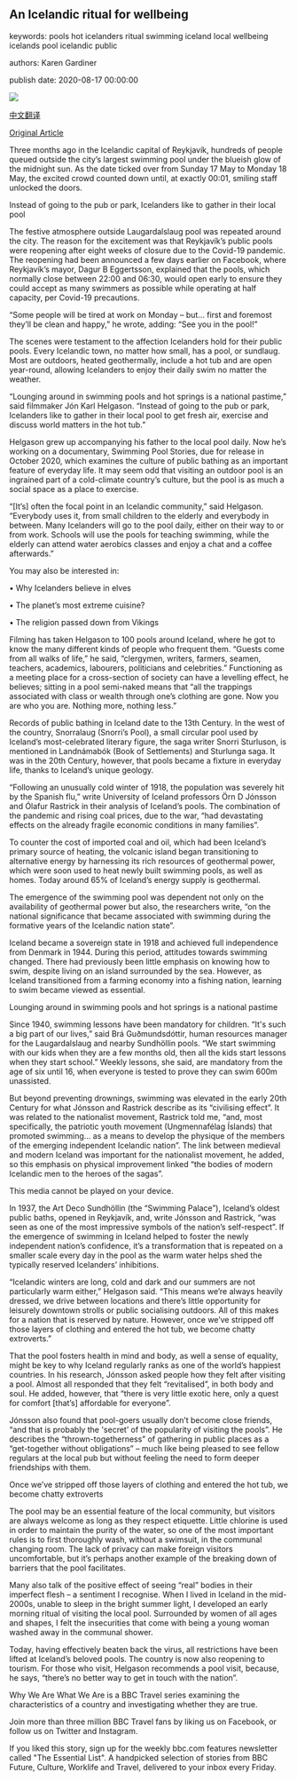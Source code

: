 ## An Icelandic ritual for wellbeing

keywords: pools hot icelanders ritual swimming iceland local wellbeing icelands pool icelandic public

authors: Karen Gardiner

publish date: 2020-08-17 00:00:00

![](https://ychef.files.bbci.co.uk/624x351/p08mzm6d.jpg)

[中文翻译](An%20Icelandic%20ritual%20for%20wellbeing_zh.md)

[Original Article](https://www.bbc.com/travel/story/20200817-an-icelandic-ritual-for-wellbeing)

Three months ago in the Icelandic capital of Reykjavík, hundreds of people queued outside the city’s largest swimming pool under the blueish glow of the midnight sun. As the date ticked over from Sunday 17 May to Monday 18 May, the excited crowd counted down until, at exactly 00:01, smiling staff unlocked the doors.

Instead of going to the pub or park, Icelanders like to gather in their local pool

The festive atmosphere outside Laugardalslaug pool was repeated around the city. The reason for the excitement was that Reykjavík’s public pools were reopening after eight weeks of closure due to the Covid-19 pandemic. The reopening had been announced a few days earlier on Facebook, where Reykjavík’s mayor, Dagur B Eggertsson, explained that the pools, which normally close between 22:00 and 06:30, would open early to ensure they could accept as many swimmers as possible while operating at half capacity, per Covid-19 precautions.

“Some people will be tired at work on Monday – but… first and foremost they’ll be clean and happy,” he wrote, adding: “See you in the pool\!”

The scenes were testament to the affection Icelanders hold for their public pools. Every Icelandic town, no matter how small, has a pool, or sundlaug. Most are outdoors, heated geothermally, include a hot tub and are open year-round, allowing Icelanders to enjoy their daily swim no matter the weather.

“Lounging around in swimming pools and hot springs is a national pastime,” said filmmaker Jón Karl Helgason. “Instead of going to the pub or park, Icelanders like to gather in their local pool to get fresh air, exercise and discuss world matters in the hot tub.”

Helgason grew up accompanying his father to the local pool daily. Now he’s working on a documentary, Swimming Pool Stories, due for release in October 2020, which examines the culture of public bathing as an important feature of everyday life. It may seem odd that visiting an outdoor pool is an ingrained part of a cold-climate country’s culture, but the pool is as much a social space as a place to exercise.

“[It’s] often the focal point in an Icelandic community,” said Helgason. “Everybody uses it, from small children to the elderly and everybody in between. Many Icelanders will go to the pool daily, either on their way to or from work. Schools will use the pools for teaching swimming, while the elderly can attend water aerobics classes and enjoy a chat and a coffee afterwards.”

You may also be interested in:

• Why Icelanders believe in elves

• The planet’s most extreme cuisine?

• The religion passed down from Vikings

Filming has taken Helgason to 100 pools around Iceland, where he got to know the many different kinds of people who frequent them. “Guests come from all walks of life,” he said, “clergymen, writers, farmers, seamen, teachers, academics, labourers, politicians and celebrities.” Functioning as a meeting place for a cross-section of society can have a levelling effect, he believes; sitting in a pool semi-naked means that “all the trappings associated with class or wealth through one’s clothing are gone. Now you are who you are. Nothing more, nothing less.”

Records of public bathing in Iceland date to the 13th Century. In the west of the country, Snorralaug (Snorri’s Pool), a small circular pool used by Iceland’s most-celebrated literary figure, the saga writer Snorri Sturluson, is mentioned in Landnámabók (Book of Settlements) and Sturlunga saga. It was in the 20th Century, however, that pools became a fixture in everyday life, thanks to Iceland’s unique geology.

“Following an unusually cold winter of 1918, the population was severely hit by the Spanish flu,” write University of Iceland professors Örn D Jónsson and Ólafur Rastrick in their analysis of Iceland’s pools. The combination of the pandemic and rising coal prices, due to the war, “had devastating effects on the already fragile economic conditions in many families”.

To counter the cost of imported coal and oil, which had been Iceland’s primary source of heating, the volcanic island began transitioning to alternative energy by harnessing its rich resources of geothermal power, which were soon used to heat newly built swimming pools, as well as homes. Today around 65% of Iceland’s energy supply is geothermal.

The emergence of the swimming pool was dependent not only on the availability of geothermal power but also, the researchers write, “on the national significance that became associated with swimming during the formative years of the Icelandic nation state”.

Iceland became a sovereign state in 1918 and achieved full independence from Denmark in 1944. During this period, attitudes towards swimming changed. There had previously been little emphasis on knowing how to swim, despite living on an island surrounded by the sea. However, as Iceland transitioned from a farming economy into a fishing nation, learning to swim became viewed as essential.

Lounging around in swimming pools and hot springs is a national pastime

Since 1940, swimming lessons have been mandatory for children. “It's such a big part of our lives,” said Brá Guðmundsdóttir, human resources manager for the Laugardalslaug and nearby Sundhöllin pools. “We start swimming with our kids when they are a few months old, then all the kids start lessons when they start school.” Weekly lessons, she said, are mandatory from the age of six until 16, when everyone is tested to prove they can swim 600m unassisted.

But beyond preventing drownings, swimming was elevated in the early 20th Century for what Jónsson and Rastrick describe as its “civilising effect”. It was related to the nationalist movement, Rastrick told me, “and, most specifically, the patriotic youth movement (Ungmennafélag Íslands) that promoted swimming… as a means to develop the physique of the members of the emerging independent Icelandic nation”. The link between medieval and modern Iceland was important for the nationalist movement, he added, so this emphasis on physical improvement linked “the bodies of modern Icelandic men to the heroes of the sagas”.

This media cannot be played on your device.

In 1937, the Art Deco Sundhöllin (the “Swimming Palace”), Iceland’s oldest public baths, opened in Reykjavík, and, write Jónsson and Rastrick, “was seen as one of the most impressive symbols of the nation’s self-respect”. If the emergence of swimming in Iceland helped to foster the newly independent nation’s confidence, it’s a transformation that is repeated on a smaller scale every day in the pool as the warm water helps shed the typically reserved Icelanders’ inhibitions.

“Icelandic winters are long, cold and dark and our summers are not particularly warm either,” Helgason said. “This means we’re always heavily dressed, we drive between locations and there’s little opportunity for leisurely downtown strolls or public socialising outdoors. All of this makes for a nation that is reserved by nature. However, once we’ve stripped off those layers of clothing and entered the hot tub, we become chatty extroverts.”

That the pool fosters health in mind and body, as well a sense of equality, might be key to why Iceland regularly ranks as one of the world’s happiest countries. In his research, Jónsson asked people how they felt after visiting a pool. Almost all responded that they felt “revitalised”, in both body and soul. He added, however, that “there is very little exotic here, only a quest for comfort [that’s] affordable for everyone”.

Jónsson also found that pool-goers usually don’t become close friends, “and that is probably the 'secret’ of the popularity of visiting the pools”. He describes the “thrown-togetherness” of gathering in public places as a “get-together without obligations” – much like being pleased to see fellow regulars at the local pub but without feeling the need to form deeper friendships with them.

Once we’ve stripped off those layers of clothing and entered the hot tub, we become chatty extroverts

The pool may be an essential feature of the local community, but visitors are always welcome as long as they respect etiquette. Little chlorine is used in order to maintain the purity of the water, so one of the most important rules is to first thoroughly wash, without a swimsuit, in the communal changing room. The lack of privacy can make foreign visitors uncomfortable, but it’s perhaps another example of the breaking down of barriers that the pool facilitates.

Many also talk of the positive effect of seeing “real” bodies in their imperfect flesh – a sentiment I recognise. When I lived in Iceland in the mid-2000s, unable to sleep in the bright summer light, I developed an early morning ritual of visiting the local pool. Surrounded by women of all ages and shapes, I felt the insecurities that come with being a young woman washed away in the communal shower.

Today, having effectively beaten back the virus, all restrictions have been lifted at Iceland’s beloved pools. The country is now also reopening to tourism. For those who visit, Helgason recommends a pool visit, because, he says, “there’s no better way to get in touch with the nation”.

Why We Are What We Are is a BBC Travel series examining the characteristics of a country and investigating whether they are true.

Join more than three million BBC Travel fans by liking us on Facebook, or follow us on Twitter and Instagram.

If you liked this story, sign up for the weekly bbc.com features newsletter called "The Essential List". A handpicked selection of stories from BBC Future, Culture, Worklife and Travel, delivered to your inbox every Friday.